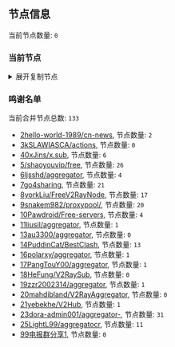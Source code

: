 
## 节点信息
当前节点数量: `0`
### 当前节点
<details>
  <summary>展开复制节点</summary>

    

</details>

### 鸣谢名单
当前合并节点总数: `133`
- [2hello-world-1989/cn-news](https://github.com/hello-world-1989/cn-news), 节点数量: `2`
- [3kSLAWIASCA/actions](https://github.com/kSLAWIASCA/actions), 节点数量: `0`
- [40xJins/x.sub](https://github.com/0xJins/x.sub), 节点数量: `6`
- [5/shaoyouvip/free](https://github.com/shaoyouvip/free), 节点数量: `26`
- [6ljsshd/aggregator](https://github.com/ljsshd/aggregator), 节点数量: `4`
- [7go4sharing](https://github.com/go4sharing), 节点数量: `21`
- [8yorkLiu/FreeV2RayNode](https://github.com/yorkLiu/FreeV2RayNode), 节点数量: `17`
- [9snakem982/proxypool/](https://github.com/snakem982/proxypool/), 节点数量: `20`
- [10Pawdroid/Free-servers](https://github.com/Pawdroid/Free-servers), 节点数量: `4`
- [11liusil/aggregator](https://github.com/liusil/aggregator), 节点数量: `1`
- [13au3300/aggregator](https://github.com/au3300/aggregator), 节点数量: `0`
- [14PuddinCat/BestClash](https://github.com/PuddinCat/BestClash), 节点数量: `13`
- [16polarxy/aggregator](https://github.com/polarxy/aggregator), 节点数量: `1`
- [17PangTouY00/aggregator](https://github.com/xnic888/aggregator), 节点数量: `1`
- [18HeFung/V2RaySub](https://github.com/HeFung/V2RaySub), 节点数量: `0`
- [19zzr2002314/aggregator](https://github.com/zzr2002314/aggregator), 节点数量: `1`
- [20mahdibland/V2RayAggregator](https://github.com/mahdibland/V2RayAggregator), 节点数量: `0`
- [21yebekhe/V2Hub](https://github.com/yebekhe/V2Hub), 节点数量: `1`
- [23dora-admin001/aggregator-](https://github.com/dora-admin001/aggregator-), 节点数量: `31`
- [25LightL99/aggregatocr](https://github.com/mehran1404/Sub_Link/), 节点数量: `11`
- [99电报群分享1](https://github.com/cdddbc/getAirport), 节点数量: `0`


